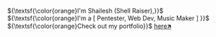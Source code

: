 ${\textsf{\color{orange}I'm Shailesh (Shell Raiser),}}$ <br> 
${\textsf{\color{orange}I'm a [ Pentester, Web Dev, Music Maker ] }}$ <br>
${\textsf{\color{orange}Check out my portfolio}}$ [here🡵](https://shell-raiser.co)
